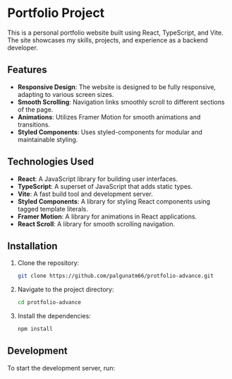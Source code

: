 # Portfolio Project

This is a personal portfolio website built using React, TypeScript, and Vite. The site showcases my skills, projects, and experience as a backend developer.

## Features

- **Responsive Design**: The website is designed to be fully responsive, adapting to various screen sizes.
- **Smooth Scrolling**: Navigation links smoothly scroll to different sections of the page.
- **Animations**: Utilizes Framer Motion for smooth animations and transitions.
- **Styled Components**: Uses styled-components for modular and maintainable styling.

## Technologies Used

- **React**: A JavaScript library for building user interfaces.
- **TypeScript**: A superset of JavaScript that adds static types.
- **Vite**: A fast build tool and development server.
- **Styled Components**: A library for styling React components using tagged template literals.
- **Framer Motion**: A library for animations in React applications.
- **React Scroll**: A library for smooth scrolling navigation.

## Installation

1. Clone the repository:
   ```bash
   git clone https://github.com/palgunatm66/protfolio-advance.git
   ```

2. Navigate to the project directory:
   ```bash
   cd protfolio-advance
   ```

3. Install the dependencies:
   ```bash
   npm install
   ```

## Development

To start the development server, run: